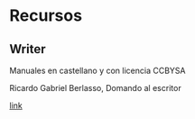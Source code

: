 # Recursos
## Writer
Manuales en castellano y con licencia CCBYSA

Ricardo Gabriel Berlasso, Domando al escritor

[link](https://elpinguinotolkiano.files.wordpress.com/2016/04/domandoalescritor-2016.pdf "Ricardo Gabriel Berlasso - Domando al escritor")
